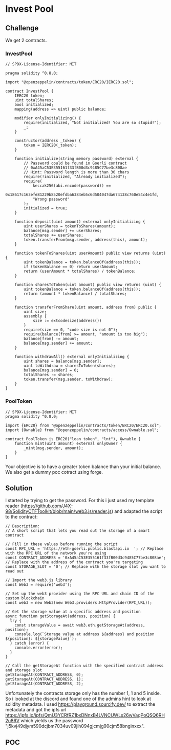 # Invest Pool

## Challenge
We get 2 contracts. 

### InvestPool
```
// SPDX-License-Identifier: MIT

pragma solidity ^0.8.0;

import "@openzeppelin/contracts/token/ERC20/IERC20.sol";

contract InvestPool {
    IERC20 token;
    uint totalShares;
    bool initialized;
    mapping(address => uint) public balance;

    modifier onlyInitializing() {
        require(initialized, "Not initialized! You are so stupid!");
        _;
    }

    constructor(address _token) {
        token = IERC20(_token);
    }

    function initialize(string memory password) external {
        // Password could be found in Goerli contract
        // 0xA45aC53E355161f33fB00d3c9485C77be3c808ae
        // Hint: Password length is more than 30 chars
        require(!initialized, "Already initialized");
        require(
            keccak256(abi.encode(password)) ==
                0x18617c163efe81229b8520efdba6384eb5c6d504047da674138c760e54c4e1fd,
            "Wrong password"
        );
        initialized = true;
    }

    function deposit(uint amount) external onlyInitializing {
        uint userShares = tokenToShares(amount);
        balance[msg.sender] += userShares;
        totalShares += userShares;
        token.transferFrom(msg.sender, address(this), amount);
    }

    function tokenToShares(uint userAmount) public view returns (uint) {
        uint tokenBalance = token.balanceOf(address(this));
        if (tokenBalance == 0) return userAmount;
        return (userAmount * totalShares) / tokenBalance;
    }

    function sharesToToken(uint amount) public view returns (uint) {
        uint tokenBalance = token.balanceOf(address(this));
        return (amount * tokenBalance) / totalShares;
    }

    function transferFromShare(uint amount, address from) public {
        uint size;
        assembly {
            size := extcodesize(address())
        }
        require(size == 0, "code size is not 0");
        require(balance[from] >= amount, "amount is too big");
        balance[from] -= amount;
        balance[msg.sender] += amount;
    }

    function withdrawAll() external onlyInitializing {
        uint shares = balance[msg.sender];
        uint toWithdraw = sharesToToken(shares);
        balance[msg.sender] = 0;
        totalShares -= shares;
        token.transfer(msg.sender, toWithdraw);
    }
}
```

### PoolToken

```
// SPDX-License-Identifier: MIT
pragma solidity ^0.8.0;

import {ERC20} from "@openzeppelin/contracts/token/ERC20/ERC20.sol";
import {Ownable} from "@openzeppelin/contracts/access/Ownable.sol";

contract PoolToken is ERC20("loan token", "lnt"), Ownable {
    function mint(uint amount) external onlyOwner {
        _mint(msg.sender, amount);
    }
}
```

Your objective is to have a greater token balance than your initial balance. We also get a dummy poc cotract using forge.

## Solution

I started by trying to get the password. For this i just used my template reader (https://github.com/J4X-98/SolidityCTFToolkit/blob/main/web3.js/reader.js) and adapted the script to the contract:

```
// Description:
// A short script that lets you read out the storage of a smart contract

// Fill in these values before running the script
const RPC_URL = 'https://eth-goerli.public.blastapi.io	'; // Replace with the RPC URL of the network you're using
const CONTRACT_ADDRESS = '0xA45aC53E355161f33fB00d3c9485C77be3c808ae'; // Replace with the address of the contract you're targeting
const STORAGE_SLOT = '0'; // Replace with the storage slot you want to read out

// Import the web3.js library
const Web3 = require('web3');

// Set up the web3 provider using the RPC URL and chain ID of the custom blockchain
const web3 = new Web3(new Web3.providers.HttpProvider(RPC_URL));

// Get the storage value at a specific address and position
async function getStorageAt(address, position) {
  try {
    const storageValue = await web3.eth.getStorageAt(address, position);
    console.log(`Storage value at address ${address} and position ${position}: ${storageValue}`);
  } catch (error) {
    console.error(error);
  }
}

// Call the getStorageAt function with the specified contract address and storage slot
getStorageAt(CONTRACT_ADDRESS, 0);
getStorageAt(CONTRACT_ADDRESS, 1);
getStorageAt(CONTRACT_ADDRESS, 2);
```
Unfortunately the contracts storage only has the number 1, 1 and 5 inside. So i looked at the discord and found one of the admins hint to look at solidity metadata. I used https://playground.sourcify.dev/ to extract the metadata and got the ipfs url https://ipfs.io/ipfs/QmU3YCRfRZ1bxDNnxB4LVNCUWLs26wVaqPoQSQ6RH2u86V which yields us the password "j5kvj49djym590dcjbm7034uv09jih094gjcmjg90cjm58bnginxxx".

## POC